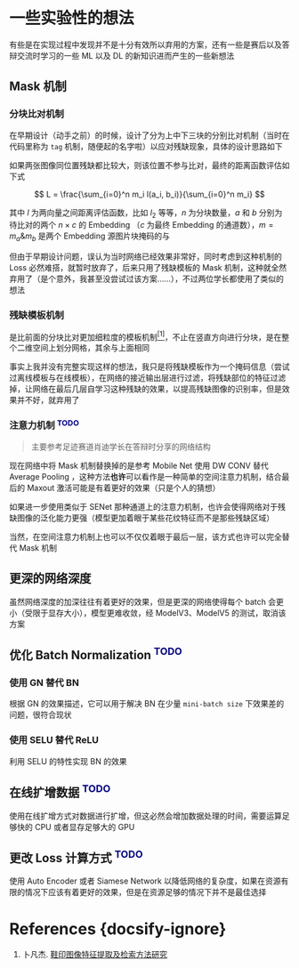 # 一些实验性的想法

有些是在实现过程中发现并不是十分有效所以弃用的方案，还有一些是赛后以及答辩交流时学习的一些 ML 以及 DL 的新知识进而产生的一些新想法

## Mask 机制

### 分块比对机制

在早期设计（动手之前）的时候，设计了分为上中下三块的分别比对机制（当时在代码里称为 `tag` 机制，随便起的名字啦）以应对残缺现象，具体的设计思路如下

如果两张图像同位置残缺都比较大，则该位置不参与比对，最终的距离函数评估如下式

$$
L = \frac{\sum_{i=0}^n m_i l(a_i, b_i)}{\sum_{i=0}^n m_i}
$$

其中 $l$ 为两向量之间距离评估函数，比如 $l_2$ 等等，$n$ 为分块数量，$a$ 和 $b$ 分别为待比对的两个 $n \times c$ 的 Embedding （$c$ 为最终 Embedding 的通道数），$m = m_a \& m_b$ 是两个 Embedding 源图片块掩码的与

但由于早期设计问题，误认为当时网络已经效果非常好，同时考虑到这种机制的 Loss 必然难搭，就暂时放弃了，后来只用了残缺模板的 Mask 机制，这种就全然弃用了（是个意外，我甚至没尝试过该方案……），不过两位学长都使用了类似的想法

### 残缺模板机制

是比前面的分块比对更加细粒度的模板机制[$^{[1]}$](#references)，不止在竖直方向进行分块，是在整个二维空间上划分网格，其余与上面相同

事实上我并没有完整实现这样的想法，我只是将残缺模板作为一个掩码信息（尝试过离线模板与在线模板），在网络的接近输出层进行过滤，将残缺部位的特征过滤掉，让网络在最后几层自学习这种残缺的效果，以提高残缺图像的识别率，但是效果并不好，就弃用了

### 注意力机制 <font color=#000080><sup>TODO</sup></font>

> 主要参考足迹赛道肖迪学长在答辩时分享的网络结构

现在网络中将 Mask 机制替换掉的是参考 Mobile Net 使用 DW CONV 替代 Average Pooling ，这种方法**也许**可以看作是一种简单的空间注意力机制，结合最后的 Maxout 激活可能是有着更好的效果（只是个人的猜想）

如果进一步使用类似于 SENet 那种通道上的注意力机制，也许会使得网络对于残缺图像的泛化能力更强（模型更加着眼于某些花纹特征而不是那些残缺区域）

当然，在空间注意力机制上也可以不仅仅着眼于最后一层，该方式也许可以完全替代 Mask 机制

## 更深的网络深度

虽然网络深度的加深往往有着更好的效果，但是更深的网络使得每个 batch 会更小（受限于显存大小），模型更难收敛，经 ModelV3、ModelV5 的测试，取消该方案

## 优化 Batch Normalization <font color=#000080><sup>TODO</sup></font>

### 使用 GN 替代 BN

根据 GN 的效果描述，它可以用于解决 BN 在少量 `mini-batch size` 下效果差的问题，很符合现状

### 使用 SELU 替代 ReLU

利用 SELU 的特性实现 BN 的效果

## 在线扩增数据 <font color=#000080><sup>TODO</sup></font>

使用在线扩增方式对数据进行扩增，但这必然会增加数据处理的时间，需要运算足够快的 CPU 或者显存足够大的 GPU

## 更改 Loss 计算方式 <font color=#000080><sup>TODO</sup></font>

使用 Auto Encoder 或者 Siamese Network 以降低网络的复杂度，如果在资源有限的情况下应该有着更好的效果，但是在资源足够的情况下并不是最佳选择

# References {docsify-ignore}

1. 卜凡杰. [鞋印图像特征提取及检索方法研究](https://kns.cnki.net/KCMS/detail/detail.aspx?dbcode=CMFD&dbname=CMFD201901&filename=1018717266.nh)
